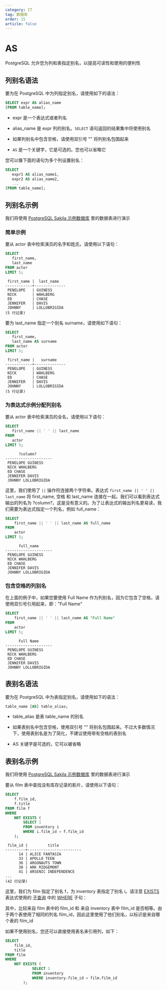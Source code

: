 ```yaml
---
category: IT
tag: 数据库
order: 15
article: false
---
```


# AS

PostgreSQL 允许您为列和表指定别名，以提高可读性和使用的便利性

## 列别名语法

要为在 PostgreSQL 中为列指定别名，请使用如下的语法：

```sql
SELECT expr AS alias_name
[FROM table_name];
```

- expr 是一个表达式或者列名

- alias_name 是 expr 列的别名。`SELECT` 语句返回的结果集中将使用别名

- 如果列别名中包含空格，请使用双引号 "" 将列别名包围起来

- `AS` 是一个关键字，它是可选的。您也可以省略它

您可以像下面的语句为多个列设置别名：

```sql
SELECT
   expr1 AS alias_name1,
   expr2 AS alias_name2,
   ...
[FROM table_name];
```

## 列别名示例

我们将使用 [PostgreSQL Sakila 示例数据库](../start.md#sakila) 里的数据表进行演示

### 简单示例

要从 actor 表中检索演员的名字和姓氏，请使用以下语句：

```sql
SELECT
   first_name,
   last_name
FROM actor
LIMIT 5;
```

```text
 first_name |  last_name
------------+--------------
 PENELOPE   | GUINESS
 NICK       | WAHLBERG
 ED         | CHASE
 JENNIFER   | DAVIS
 JOHNNY     | LOLLOBRIGIDA
(5 行记录)
```

要为 last_name 指定一个别名 surname，请使用如下语句：

```sql
SELECT
   first_name,
   last_name AS surname
FROM actor
LIMIT 5;
```

```text
 first_name |   surname
------------+--------------
 PENELOPE   | GUINESS
 NICK       | WAHLBERG
 ED         | CHASE
 JENNIFER   | DAVIS
 JOHNNY     | LOLLOBRIGIDA
(5 行记录) 
```

### 为表达式示例分配列别名

要从 actor 表中检索演员的全名，请使用以下语句：

```sql
SELECT
   first_name || ' ' || last_name
FROM
   actor
LIMIT 5;
```

```text
      ?column?
---------------------
 PENELOPE GUINESS
 NICK WAHLBERG
 ED CHASE
 JENNIFER DAVIS
 JOHNNY LOLLOBRIGIDA
```

这里，我们使用了 `||` 操作符连接两个字符串。表达式 `first_name || ' ' || last_name` 将 first_name, 空格 和 last_name 连接在一起。我们可以看到表达式输出的列名为 ?column?，这是没有意义的。为了让表达式的输出列名更易读，我们需要为表达式指定一个列名，例如 full_name：

```sql
SELECT
    first_name || ' ' || last_name AS full_name
FROM
    actor
LIMIT 5;
```

```text
      full_name
---------------------
 PENELOPE GUINESS
 NICK WAHLBERG
 ED CHASE
 JENNIFER DAVIS
 JOHNNY LOLLOBRIGIDA
```

### 包含空格的列别名

在上面的例子中，如果您要使用 Full Name 作为列别名，因为它包含了空格，请使用双引号引用起来，即："Full Name"

```sql
SELECT
    first_name || ' ' || last_name AS "Full Name"
FROM
    actor
LIMIT 5;
```

```text
      Full Name
---------------------
 PENELOPE GUINESS
 NICK WAHLBERG
 ED CHASE
 JENNIFER DAVIS
 JOHNNY LOLLOBRIGIDA
```

## 表别名语法

要为在 PostgreSQL 中为表指定别名，请使用如下的语法：

```sql
table_name [AS] table_alias;
```

- table_alias 是表 table_name 的别名

- 如果表别名中包含空格，使用双引号 "" 将别名包围起来。不过大多数情况下，使用表别名是为了简化，不建议使用带有空格的表别名

- AS 关键字是可选的，它可以被省略

## 表别名示例

我们将使用 [PostgreSQL Sakila 示例数据库](../start.md#sakila) 里的数据表进行演示

要从 film 表中查找没有库存记录的影片，请使用以下语句：

```sql
SELECT
    f.film_id,
    f.title
FROM film f
WHERE
    NOT EXISTS (
        SELECT 1
        FROM inventory i
        WHERE i.film_id = f.film_id
    );
```

```text
 film_id |         title
---------+------------------------
      14 | ALICE FANTASIA
      33 | APOLLO TEEN
      36 | ARGONAUTS TOWN
      38 | ARK RIDGEMONT
      41 | ARSENIC INDEPENDENCE
...
(42 行记录)
```

这里，我们为 film 指定了别名 f，为 inventory 表指定了别名 i。请注意 [EXISTS](./exists.md) 表达式使用的 [子查询](./subquery.md) 中的 [WHERE](./where.md) 子句：

其中，比较来自 film 表中的 film_id 和 来自 inventory 表中 film_id 是否相等。由于两个表使用了相同的列名 film_id，因此这里使用了他们别名，以标识是来自哪个表的 film_id

如果不使用别名，您还可以直接使用表名来引用列，如下：

```sql
SELECT
    film_id,
    title
FROM film
WHERE
    NOT EXISTS (
            SELECT 1
            FROM inventory
            WHERE inventory.film_id = film.film_id
        );
```